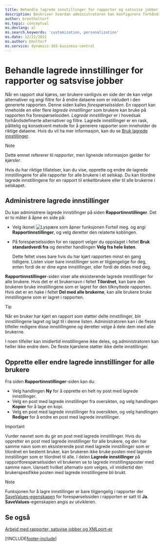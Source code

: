 ```yaml
---
title: Behandle lagrede innstillinger for rapporter og satsvise jobber
description: Beskriver hvordan administratoren kan konfigurere forhåndsdefinerte alternativer og filtre for en rapport og dele disse innstillingene med én eller alle brukerne.
author: brentholtorf
ms.topic: conceptual
ms.devlang: al
ms.search.keywords: 'customization, personalization'
ms.date: 12/21/2021
ms.author: bholtorf
ms.service: dynamics-365-business-central
---
```

# <a name="manage-saved-settings-for-reports-and-batch-jobs"></a>Behandle lagrede innstillinger for rapporter og satsvise jobber

Når en rapport skal kjøres, ser brukere vanligvis en side der de kan velge alternativer og angi filtre for å endre dataene som er inkludert i den genererte rapporten. Denne siden kalles *forespørselssiden*. En rapport kan inneholde en eller flere *lagrede innstillinger* som brukere kan bruke på rapporten fra forespørselssiden. *Lagrede innstillinger* er i hovedsak forhåndsdefinerte alternativer og filtre. Lagrede innstillinger er en rask, pålitelig og konsekvent metode for å generere rapporter som inneholder de riktige dataene. Hvis du vil ha mer informasjon, kan du se [Bruk lagrede innstillinger](ui-work-report.md#SavedSettings).

> [!NOTE]
> Dette emnet refererer til *rapporter*, men lignende informasjon gjelder for *kjørsler*.

Hvis du har riktige tillatelser, kan du vise, opprette og endre de lagrede innstillingene for alle rapporter for alle brukere i et selskap. Du kan tilordne lagrede innstillingene for en rapport til enkeltbrukere eller til alle brukerne i selskapet.

## <a name="manage-saved-settings"></a>Administrere lagrede innstillinger

Du kan administrere lagrede innstillinger på siden **Rapportinnstillinger**. Det er to måter å åpne en side på:

- Velg ikonet ![Lyspære som åpner funksjonen Fortell meg.](media/ui-search/search_small.png "Fortell hva du vil gjøre") og angi **Rapportinnstillinger**, og velg deretter den relaterte koblingen.
- På forespørselssiden for en rapport velger du oppslaget i feltet **Bruk standardverdi fra** og deretter handlingen **Velg fra hele listen**.

    Dette feltet vises bare hvis du har kjørt rapporten minst én gang tidligere. Listen viser bare innstillinger som er tilgjengelige for deg, enten fordi de er dine egne innstillinger, eller fordi de deles med deg.

**Rapportinnstillinger**-siden viser alle eksisterende lagrede innstillinger for alle brukere. Hvis det er et brukernavn i feltet **Tilordnet**, kan bare den brukeren bruke innstillingene som er lagret for den tilknyttede rapporten. Hvis det er en hake i feltet **Del med alle brukerne**, kan alle brukere bruke innstillingene som er lagret i rapporten.  

> [!TIP]
> Når en bruker har kjørt en rapport som støtter delte innstillinger, blir innstillingene lagret og lagt til i denne listen. Administratoren kan i de fleste tilfeller redigere disse innstillingene og deretter velge å dele dem med alle brukerne.
>
> I noen tilfeller kan imidlertid innstillingene ikke deles, og administratoren kan heller ikke endre dem. De fleste kjørslene støtter ikke delte innstillinger.  

## <a name="create-or-modify-saved-settings-for-all-users"></a>Opprette eller endre lagrede innstillinger for alle brukere

Fra siden **Rapportinnstillinger**-siden kan du:

- Velg handlingen **Ny** for å opprette en helt ny post med lagrede innstillinger.
- Velg en post med lagrede innstillinger fra oversikten, og velg handlingen **Kopier** for å lage en kopi.
- Velg en post med lagrede innstillinger fra oversikten, og velg handlingen **Rediger** for å endre en post med lagrede innstillinger.

> [!Important]
> Vurder navnet som du gir en post med lagrede innstillinger. Hvis du oppretter en post med lagrede innstillinger for alle brukere, og den har samme navn som en eksisterende post med lagrede innstillinger som er tilordnet en bestemt bruker, kan brukeren ikke bruke posten med lagrede innstillinger som er tilordnet til alle.  I delen **Lagrede innstillinger** på rapportforespørselssiden vil brukeren se to lagrede innstillingsposter med samme navn. Uansett hvilket alternativ som velges, vil imidlertid den brukerspesifikke posten med lagrede innstillingene bli brukt.

> [!NOTE]
> Funksjonen for å lagre innstillinger er bare tilgjengelig i rapporter der [SaveValues-egenskapen](/dynamics365/business-central/dev-itpro/developer/properties/devenv-savevalues-property) for forespørselssiden i rapporten er satt til **Ja**. **SaveValues**-egenskapen angis av utvikleren.  

## <a name="see-also"></a>Se også

[Arbeid med rapporter, satsvise jobber og XMLport-er](ui-work-report.md)  


[!INCLUDE[footer-include](includes/footer-banner.md)]
